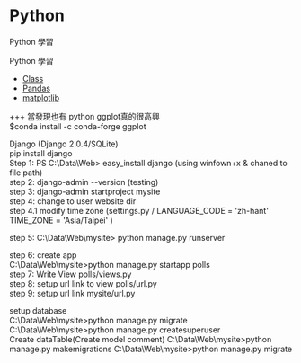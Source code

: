 # Python
Python 學習<br>

Python 學習
+ [Class](/ClassMethod.ipynb/) 
+ [Pandas](/Python-Pandas.ipynb/)
+ [matplotlib](/matplotlib.ipynb/)

+++
當發現也有 python ggplot真的很高興<br>
$conda install -c conda-forge ggplot<br>

Django (Django 2.0.4/SQLite)<br>
pip install django<br>
Step 1: PS C:\Data\Web> easy_install django (using winfown+x & chaned to file path) <br>
step 2: django-admin --version (testing) <br>
step 3: django-admin startproject mysite <br>
step 4: change to user website dir <br>
step 4.1 modify time zone (settings.py / LANGUAGE_CODE = 'zh-hant' TIME_ZONE = 'Asia/Taipei' ) <p>
  
step 5: C:\Data\Web\mysite> python manage.py runserver <p>
step 6: create app<br>
C:\Data\Web\mysite>python manage.py startapp polls <br>
step 7: Write View  polls/views.py<br>
step 8: setup url link to view polls/url.py<br>
step 9: setup url link mysite/url.py <p>

setup database<br>
C:\Data\Web\mysite>python manage.py migrate<br>
C:\Data\Web\mysite>python manage.py createsuperuser<br>
Create dataTable(Create model comment)
C:\Data\Web\mysite>python manage.py makemigrations
C:\Data\Web\mysite>python manage.py migrate
